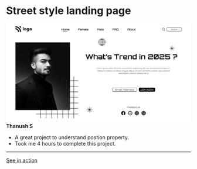 #   Street style landing page

![screenshot](./screenshot-01.png)
**Thanush S**

-   A great project to understand postion property.
-   Took me 4 hours to complete this project.

___

[See in action](https://thanushsiva.github.io/01-Street-Style-Landing-Page/)
